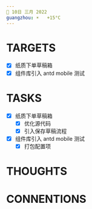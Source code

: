 ```yaml
---
📆 10日 三月 2022
guangzhou: ☀️   +15°C
---
```


# TARGETS
- [x] 纸质下单草稿箱
- [x] 组件库引入 antd mobile 测试

# TASKS
- [x] 纸质下单草稿箱
	- [x] 优化源代码
	- [x] 引入保存草稿流程
- [x] 组件库引入 antd mobile 测试
	- [x] 打包配置项

# THOUGHTS

# CONNENTIONS